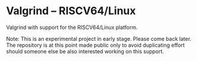# Valgrind &ndash; RISCV64/Linux

Valgrind with support for the RISCV64/Linux platform.

Note: This is an experimental project in early stage. Please come back later.
The repository is at this point made public only to avoid duplicating effort
should someone else be also interested working on this support.
